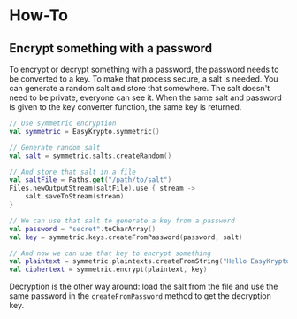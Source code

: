 # How-To

## Encrypt something with a password

To encrypt or decrypt something with a password, the password needs to be converted to a key. To make that process secure,
a salt is needed. You can generate a random salt and store that somewhere. The salt doesn't need to be private, everyone
can see it. When the same salt and password is given to the key converter function, the same key is returned.

```kotlin
// Use symmetric encryption
val symmetric = EasyKrypto.symmetric()

// Generate random salt
val salt = symmetric.salts.createRandom()

// And store that salt in a file
val saltFile = Paths.get("/path/to/salt")
Files.newOutputStream(saltFile).use { stream ->
    salt.saveToStream(stream)
}

// We can use that salt to generate a key from a password
val password = "secret".toCharArray()
val key = symmetric.keys.createFromPassword(password, salt)

// And now we can use that key to encrypt something
val plaintext = symmetric.plaintexts.createFromString("Hello EasyKrypto")
val ciphertext = symmetric.encrypt(plaintext, key)
```

Decryption is the other way around: load the salt from the file and use the same password in the `createFromPassword`
method to get the decryption key.